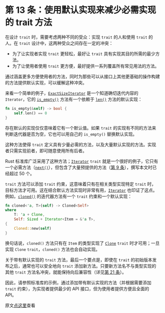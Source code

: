 # 第 13 条：使用默认实现来减少必需实现的 trait 方法

在设计 `trait` 时，需要考虑两种不同的受众：实现 `trait` 的人和使用 `trait` 的人。在 `trait` 设计中，这两种受众之间存在一定的冲突：

- 为了让实现者实现 `trait` 更轻松，最好让 `trait` 具有实现其目的所需的最少方法。
- 为了让使用者使用 `trait` 更方便，最好提供一系列覆盖所有常见用法的方法。

通过涵盖更多方便使用者的方法，同时为那些可以从接口上其他更基础的操作构建的方法提供默认实现，可以缓解这种冲突。

来看一个简单的例子，[`ExactSizeIterator`][ExactSizeIterator] 是一个知道确切迭代内容的 `Iterator`，它的 [`is_empty()`][is_empty()] 方法有一个依赖于 [`len()`][len()] 方法的默认实现：

```rust
fn is_empty(&self) -> bool {
    self.len() == 0
}
```

存在默认的实现仅仅意味着它有一个默认值。如果 `trait` 的实现有不同的方法来判断迭代器是否为空，它也可以用自己的 `is_empty()` 替换默认实现。

这种方法使得 `trait` 定义具有少量必需的方法，以及大量默认实现的方法。实现者只需实现前者，即可随意使用所有后者。

Rust 标准库广泛采用了这种方法；[`Iterator`][Iterator] `trait` 就是一个很好的例子，它只有一个必需方法（[`next()`][next()]），但包含了大量预提供的方法（[第 9 条]），撰写本文时已经超过 50 个。

`trait` 方法可以添加 `trait` 约束，这意味着只有在相关类型实现特定 `trait` 时，目标方法才可用。这在结合默认方法实现时非常有用，[`Iterator`][Iterator] 也印证了这点。例如，[`cloned()`][cloned()] 的迭代器方法有一个 `trait` 约束和一个默认实现：

```rust
fn cloned<'a, T>(self) -> Cloned<Self>
where
    T: 'a + Clone,
    Self: Sized + Iterator<Item = &'a T>,
{
    Cloned::new(self)
}
```

换句话说，`cloned()` 方法只有在 `Item` 的类型实现了 [`Clone`][Clone] `trait` 时才可用；一旦实现 `Clone` `trait`，`cloned()` 方法也会自动实现。

关于带有默认实现的 `trait` 方法，最后一个要点是，即使在 `trait` 的初始版本发布之后，通常也可以安全地向 `trait` 添加新方法。只要新方法名不与类型实现的其他 `trait` 方法名冲突，就能保持向后兼容性（详见[第 21 条]）。

因此，请参照标准库的示例，通过添加带有默认实现的方法（并根据需要添加 `trait` 约束），为实现者提供最少的 API 接口，但为使用者提供方便且全面的 API。

原文[点这里](https://www.lurklurk.org/effective-rust/default-impl.html)查看

<!-- 参考链接 -->

[第 9 条]: ../chapter_1/item9-iterators.md
[第 21 条]: ../chapter_4/item21-semver.md

[is_empty()]: https://doc.rust-lang.org/std/iter/trait.ExactSizeIterator.html#method.is_empty
[ExactSizeIterator]: https://doc.rust-lang.org/std/iter/trait.ExactSizeIterator.html
[len()]: https://doc.rust-lang.org/std/iter/trait.ExactSizeIterator.html#method.len
[Iterator]: https://doc.rust-lang.org/std/iter/trait.Iterator.html
[next()]: https://doc.rust-lang.org/std/iter/trait.Iterator.html#tymethod.next
[cloned()]: https://doc.rust-lang.org/std/iter/trait.Iterator.html#method.cloned
[Clone]: https://doc.rust-lang.org/std/clone/trait.Clone.html